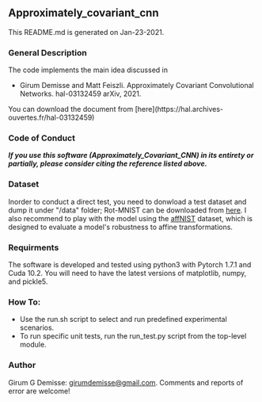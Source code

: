 ## Approximately_covariant_cnn
<p> This README.md is generated on Jan-23-2021. </p>

### General Description
The code implements the main idea discussed in 
<ul> <li> Girum Demisse and Matt Feiszli. Approximately Covariant Convolutional Networks. hal-03132459 arXiv, 2021.</li> </ul>
You can download the document from [here](https://hal.archives-ouvertes.fr/hal-03132459)
  
### Code of Conduct
***If you use this software (Approximately_Covariant_CNN) in its entirety or partially, please consider citing the reference listed above.***

### Dataset
Inorder to conduct a direct test, you need to donwload a test dataset and dump it under "/data" folder; Rot-MNIST can be downloaded from [here](https://sites.google.com/a/lisa.iro.umontreal.ca/public_static_twiki/variations-on-the-mnist-digits). I also recommend to play with the model using the 
[affNIST](http://www.cs.toronto.edu/~tijmen/affNIST/) dataset, which is designed to evaluate a model's robustness to affine transformations.

### Requirments
The software is developed and tested using python3 with Pytorch 1.7.1 and Cuda 10.2.
You will need to have the latest versions of matplotlib, numpy, and pickle5.

### How To:
<ul> 
  <li> Use the run.sh script to select and run predefined experimental scenarios.</li>
  <li> To run specific unit tests, run the run_test.py script from the top-level module.</li>
</ul>

### Author
Girum G Demisse: <girumdemisse@gmail.com>. Comments and reports of error are welcome!
